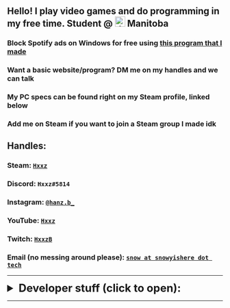 ## Hello! I play video games and do programming in my free time. Student @ <img src="https://emojipedia-us.s3.dualstack.us-west-1.amazonaws.com/thumbs/240/twitter/236/flag-for-canada_1f1e8-1f1e6.png" alt="drawing" width="24" height="24"/> Manitoba

### Block Spotify ads on Windows for free using [this program that I made](https://snowyishere.tech/SpotifyAdBlocker)
### Want a basic website/program? DM me on my handles and we can talk
### My PC specs can be found right on my Steam profile, linked below
### Add me on Steam if you want to join a Steam group I made idk

## Handles: 

### Steam: [`Hxxz`](https://steamcommunity.com/id/Hxxz) 
### Discord: `Hxxz#5814`
### Instagram: [`@hanz.b_`](https://www.instagram.com/hanz.b_/)
### YouTube: [`Hxxz`](https://www.youtube.com/channel/UCzbPq7pFUYmdnUwYGnA2omg)
### Twitch: [`HxxzB`](https://www.twitch.tv/HxxzB)
### Email (no messing around please): [`snow at snowyishere dot tech`](mailto:snow@snowyishere.tech)

----

<details>
<summary style="font-size: 1.8em">
  <b>Developer stuff (click to open): </b>
</summary>
<p>

<h3> My GitHub (HxxzB4) is available <a href="https://github.com/HxxzB4">right here,</a> and my repositories/projects are found <a href="https://github.com/HxxzB4?tab=repositories">right here</a></h3>
<h3> Gists are found <a href="https://gist.github.com/HxxzB4">here</a> </h3>

<h3> Global MIT License, applied to my gists and most of my projects, found <a href="https://raw.githubusercontent.com/HxxzB4/HxxzB4.github.io/master/globalLicense.md">here</a> </h3>

<h6> other than this website, which is licensed under the WTFPL; warning: explicit, found <a href="https://raw.githubusercontent.com/HxxzB4/HxxzB4.github.io/master/LICENSE"> here</a> </h6>
</p>
</details>

----

<link rel="shortcut icon" type="image/png" href="https://emojipedia-us.s3.dualstack.us-west-1.amazonaws.com/thumbs/240/twitter/236/flag-for-canada_1f1e8-1f1e6.png">
